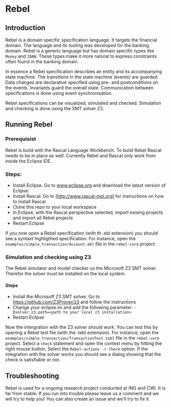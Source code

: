 # Rebel

## Introduction

Rebel is a domain specific specification language. It targets the financial domain. The language and its tooling was developed for the banking domain. Rebel is a generic language but has domain specific types like `Money` and `IBAN`. These types make it more natural to express constraints often found in the banking domain.

In essence a Rebel specification describes an entity and its accompanying state machine. The transitions in the state machine (events) are guarded. Data changes are declarative specified using pre- and postconditions on the events. Invariants guard the overall state. Communication between specifications is done using event synchronisation. 

Rebel specifications can be visualized, simulated and checked. Simulation and checking is done using the SMT solver Z3.

## Running Rebel
### Prerequisist
Rebel is build with the Rascal Language Workbench. To build Rebel Rascal needs to be in place as well. Currently Rebel and Rascal only work from inside the Eclipse IDE.

### Steps:
* Install Eclipse. Go to www.eclipse.org and download the latest version of Eclipse.
* Install Rascal. Go to [http://www.rascal-mpl.org] for instructions on how to install Rascal
* Clone this repo to your local workspace
* In Eclipse, with the Rascal perspective selected, import exising projects and import all Rebel projects
* Restart Eclipse

If you now open a Rebel specification (with th .ebl extension) you should see a syntaxt highlighted specification. For instance, open the `examples/simple_transaction/Account.ebl` file in the `rebel-core` project.

### Simulation and checking using Z3
The Rebel simulator and model checker us the Microsoft Z3 SMT solver. Therefor the solver must be installed on the local system.

#### Steps
* Install the Microsoft Z3 SMT solver. Go to https://github.com/Z3Prover/z3 and follow the instructions
* Change your eclipse.ini and add the following parameter: `-Dsolver.z3.path=<path to your local z3 installation>`
* Restart Eclipse

Now the intergration with the Z3 solver should work. You can test this by opening a Rebel test file (with the .tebl extension). For instance, open the `examples/simple_transaction/TransactionTest.tebl` file in the `rebel-core` project. Select  a `check` statement and open the context menu by hitting the right mouse button. Select the `Rebel-actions -> Check` option. If the integration with the solver works you should see a dialog showing that the check is satisfiable or not.

## Troubleshooting
Rebel is used for a ongoing research project conducted at ING and CWI. It is far from stable. If you run into trouble please leave us a comment and we will try to help you! You can also create an issue and we'll try to fix it.